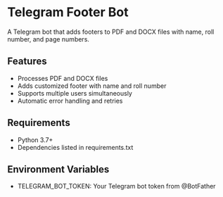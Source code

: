 # Telegram Footer Bot

A Telegram bot that adds footers to PDF and DOCX files with name, roll number, and page numbers.

## Features

- Processes PDF and DOCX files
- Adds customized footer with name and roll number
- Supports multiple users simultaneously
- Automatic error handling and retries

## Requirements

- Python 3.7+
- Dependencies listed in requirements.txt

## Environment Variables

- TELEGRAM_BOT_TOKEN: Your Telegram bot token from @BotFather
